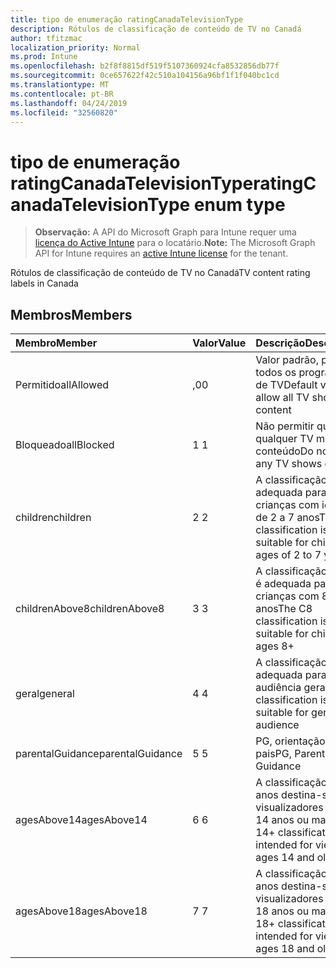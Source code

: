 ```yaml
---
title: tipo de enumeração ratingCanadaTelevisionType
description: Rótulos de classificação de conteúdo de TV no Canadá
author: tfitzmac
localization_priority: Normal
ms.prod: Intune
ms.openlocfilehash: b2f8f8815df519f5107360924cfa8532856db77f
ms.sourcegitcommit: 0ce657622f42c510a104156a96bf1f1f040bc1cd
ms.translationtype: MT
ms.contentlocale: pt-BR
ms.lasthandoff: 04/24/2019
ms.locfileid: "32560820"
---
```

# <a name="ratingcanadatelevisiontype-enum-type"></a><span data-ttu-id="85ee2-103">tipo de enumeração ratingCanadaTelevisionType</span><span class="sxs-lookup"><span data-stu-id="85ee2-103">ratingCanadaTelevisionType enum type</span></span>

> <span data-ttu-id="85ee2-104">**Observação:** A API do Microsoft Graph para Intune requer uma [licença do Active Intune](https://go.microsoft.com/fwlink/?linkid=839381) para o locatário.</span><span class="sxs-lookup"><span data-stu-id="85ee2-104">**Note:** The Microsoft Graph API for Intune requires an [active Intune license](https://go.microsoft.com/fwlink/?linkid=839381) for the tenant.</span></span>

<span data-ttu-id="85ee2-105">Rótulos de classificação de conteúdo de TV no Canadá</span><span class="sxs-lookup"><span data-stu-id="85ee2-105">TV content rating labels in Canada</span></span>

## <a name="members"></a><span data-ttu-id="85ee2-106">Membros</span><span class="sxs-lookup"><span data-stu-id="85ee2-106">Members</span></span>
|<span data-ttu-id="85ee2-107">Membro</span><span class="sxs-lookup"><span data-stu-id="85ee2-107">Member</span></span>|<span data-ttu-id="85ee2-108">Valor</span><span class="sxs-lookup"><span data-stu-id="85ee2-108">Value</span></span>|<span data-ttu-id="85ee2-109">Descrição</span><span class="sxs-lookup"><span data-stu-id="85ee2-109">Description</span></span>|
|:---|:---|:---|
|<span data-ttu-id="85ee2-110">Permitido</span><span class="sxs-lookup"><span data-stu-id="85ee2-110">allAllowed</span></span>|<span data-ttu-id="85ee2-111">,0</span><span class="sxs-lookup"><span data-stu-id="85ee2-111">0</span></span>|<span data-ttu-id="85ee2-112">Valor padrão, permitir todos os programas de TV</span><span class="sxs-lookup"><span data-stu-id="85ee2-112">Default value, allow all TV shows content</span></span>|
|<span data-ttu-id="85ee2-113">Bloqueado</span><span class="sxs-lookup"><span data-stu-id="85ee2-113">allBlocked</span></span>|<span data-ttu-id="85ee2-114">1 </span><span class="sxs-lookup"><span data-stu-id="85ee2-114">1</span></span>|<span data-ttu-id="85ee2-115">Não permitir que qualquer TV mostre conteúdo</span><span class="sxs-lookup"><span data-stu-id="85ee2-115">Do not allow any TV shows content</span></span>|
|<span data-ttu-id="85ee2-116">children</span><span class="sxs-lookup"><span data-stu-id="85ee2-116">children</span></span>|<span data-ttu-id="85ee2-117">2 </span><span class="sxs-lookup"><span data-stu-id="85ee2-117">2</span></span>|<span data-ttu-id="85ee2-118">A classificação C é adequada para crianças com idade de 2 a 7 anos</span><span class="sxs-lookup"><span data-stu-id="85ee2-118">The C classification is suitable for children ages of 2 to 7 years</span></span>|
|<span data-ttu-id="85ee2-119">childrenAbove8</span><span class="sxs-lookup"><span data-stu-id="85ee2-119">childrenAbove8</span></span>|<span data-ttu-id="85ee2-120">3 </span><span class="sxs-lookup"><span data-stu-id="85ee2-120">3</span></span>|<span data-ttu-id="85ee2-121">A classificação do C8 é adequada para crianças com 8 anos</span><span class="sxs-lookup"><span data-stu-id="85ee2-121">The C8 classification is suitable for children ages 8+</span></span>|
|<span data-ttu-id="85ee2-122">geral</span><span class="sxs-lookup"><span data-stu-id="85ee2-122">general</span></span>|<span data-ttu-id="85ee2-123">4 </span><span class="sxs-lookup"><span data-stu-id="85ee2-123">4</span></span>|<span data-ttu-id="85ee2-124">A classificação G é adequada para a audiência geral</span><span class="sxs-lookup"><span data-stu-id="85ee2-124">The G classification is suitable for general audience</span></span>|
|<span data-ttu-id="85ee2-125">parentalGuidance</span><span class="sxs-lookup"><span data-stu-id="85ee2-125">parentalGuidance</span></span>|<span data-ttu-id="85ee2-126">5 </span><span class="sxs-lookup"><span data-stu-id="85ee2-126">5</span></span>|<span data-ttu-id="85ee2-127">PG, orientação dos pais</span><span class="sxs-lookup"><span data-stu-id="85ee2-127">PG, Parental Guidance</span></span>|
|<span data-ttu-id="85ee2-128">agesAbove14</span><span class="sxs-lookup"><span data-stu-id="85ee2-128">agesAbove14</span></span>|<span data-ttu-id="85ee2-129">6 </span><span class="sxs-lookup"><span data-stu-id="85ee2-129">6</span></span>|<span data-ttu-id="85ee2-130">A classificação de 14 anos destina-se a visualizadores com 14 anos ou mais</span><span class="sxs-lookup"><span data-stu-id="85ee2-130">The 14+ classification is intended for viewers ages 14 and older</span></span>|
|<span data-ttu-id="85ee2-131">agesAbove18</span><span class="sxs-lookup"><span data-stu-id="85ee2-131">agesAbove18</span></span>|<span data-ttu-id="85ee2-132">7 </span><span class="sxs-lookup"><span data-stu-id="85ee2-132">7</span></span>|<span data-ttu-id="85ee2-133">A classificação de 18 anos destina-se a visualizadores com 18 anos ou mais</span><span class="sxs-lookup"><span data-stu-id="85ee2-133">The 18+ classification is intended for viewers ages 18 and older</span></span>|



